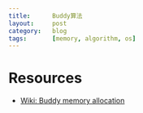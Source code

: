 ```yaml
---
title:      Buddy算法
layout:     post
category:   blog
tags:       [memory, algorithm, os]
---
```





# Resources

* [Wiki: Buddy memory allocation][1]







[1]:    https://en.wikipedia.org/wiki/Buddy_memory_allocation
[2]:    https://tools.ietf.org/html/rfc2068
[3]:    https://tools.ietf.org/html/rfc2616